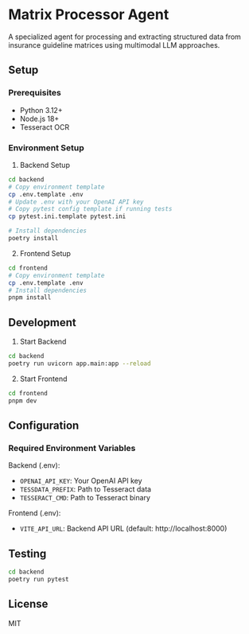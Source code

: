 # Matrix Processor Agent

A specialized agent for processing and extracting structured data from insurance guideline matrices using multimodal LLM approaches.

## Setup

### Prerequisites
- Python 3.12+
- Node.js 18+
- Tesseract OCR

### Environment Setup

1. Backend Setup
```bash
cd backend
# Copy environment template
cp .env.template .env
# Update .env with your OpenAI API key
# Copy pytest config template if running tests
cp pytest.ini.template pytest.ini

# Install dependencies
poetry install
```

2. Frontend Setup
```bash
cd frontend
# Copy environment template
cp .env.template .env
# Install dependencies
pnpm install
```

## Development

1. Start Backend
```bash
cd backend
poetry run uvicorn app.main:app --reload
```

2. Start Frontend
```bash
cd frontend
pnpm dev
```

## Configuration

### Required Environment Variables

Backend (.env):
- `OPENAI_API_KEY`: Your OpenAI API key
- `TESSDATA_PREFIX`: Path to Tesseract data
- `TESSERACT_CMD`: Path to Tesseract binary

Frontend (.env):
- `VITE_API_URL`: Backend API URL (default: http://localhost:8000)

## Testing

```bash
cd backend
poetry run pytest
```

## License
MIT
